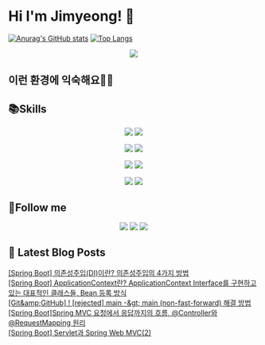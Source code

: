 # Hi I'm Jimyeong! 👋 

[![Anurag's GitHub stats](https://github-readme-stats.vercel.app/api?username=wlaud2000)](https://github.com/anuraghazra/github-readme-stats)
[![Top Langs](https://github-readme-stats.vercel.app/api/top-langs/?username=wlaud2000&layout=compact&hide=r,jupyter%20notebook,c%23&exclude_repo=roharui.github.io)](https://github.com/anuraghazra/github-readme-stats)

<p align="center">
 <a href="https://hits.seeyoufarm.com"><img src="https://hits.seeyoufarm.com/api/count/incr/badge.svg?url=https%3A%2F%2Fgithub.com%2Fwlaud2000&count_bg=%2379C83D&title_bg=%23555555&icon=&icon_color=%23E7E7E7&title=hits&edge_flat=false"/></a></a>
</p>

## 이런 환경에 익숙해요✍🏼

## 📚Skills
<!-- https://shields.io/ -->
<!-- <img src="https://img.shields.io/badge/쓰고자하는_텍스트-컬러코드?style=flat-square&logo=simpleicons에서_아이콘이름&logoColor=white"/></a> -->

<p align="center">
    <img src="https://img.shields.io/badge/Java-F09820?style=flat-square&logo=coffeescript&logoColor=white"/>
    <img src="https://img.shields.io/badge/C-00599C?style=flat-square&logo=c&logoColor=white"/></a>
</p>
<p align="center">
    <img src="https://img.shields.io/badge/Spring boot-6DB33F?style=flat-square&logo=springboot&logoColor=white"/></a>
    <img src="https://img.shields.io/badge/Spring-6DB33F?style=flat-square&logo=spring&logoColor=white"/></a> 
</p>
<p align="center">
    <img src="https://img.shields.io/badge/MariaDB-003545?style=flat-square&logo=mariadb&logoColor=white"/></a>
    <img src="https://img.shields.io/badge/MySQL-4479A1?style=flat-square&logo=mysql&logoColor=white"/></a>
</p>
<p align="center">
    <img src="https://img.shields.io/badge/git-F05032?style=flat-square&logo=git&logoColor=white"/></a>
    <img src="https://img.shields.io/badge/github-181717?style=flat-square&logo=github&logoColor=white"/>
</p>


## 🌈Follow me
<p align="center">
<a href="mailto:kimjim1234550@gmail.com"><img src="https://img.shields.io/badge/Gmail-EA4335?style=flat-square&logo=gmail&logoColor=white"/></a>
<a href="https://www.instagram.com/kjm021221/"><img src="https://img.shields.io/badge/Instagram-E4405F?style=flat-square&logo=instagram&logoColor=white"/></a>
<a href="https://learning-study.tistory.com/"><img src="https://img.shields.io/badge/tistory-000000?style=flat-square&logo=tistory&logoColor=white"/></a>
</p>

## 📕 Latest Blog Posts

<a href=https://learning-study.tistory.com/entry/Spring-Boot-%EC%9D%98%EC%A1%B4%EC%84%B1%EC%A3%BC%EC%9E%85DI%EC%9D%B4%EB%9E%80-%EC%9D%98%EC%A1%B4%EC%84%B1%EC%A3%BC%EC%9E%85%EC%9D%98-4%EA%B0%80%EC%A7%80-%EB%B0%A9%EB%B2%95>[Spring Boot] 의존성주입(DI)이란? 의존성주입의 4가지 방법</a></br><a href=https://learning-study.tistory.com/entry/Spring-Boot-ApplicationContext%EB%9E%80-ApplicationContext-Interface%EB%A5%BC-%EA%B5%AC%ED%98%84%ED%95%98%EA%B3%A0-%EC%9E%88%EB%8A%94-%EB%8C%80%ED%91%9C%EC%A0%81%EC%9D%B8-%ED%81%B4%EB%9E%98%EC%8A%A4%EB%93%A4-Bean-%EB%93%B1%EB%A1%9D-%EB%B0%A9%EC%8B%9D>[Spring Boot] ApplicationContext란? ApplicationContext Interface를 구현하고 있는 대표적인 클래스들, Bean 등록 방식</a></br><a href=https://learning-study.tistory.com/entry/GitGitHub-rejected-main-main-non-fast-forward-%ED%95%B4%EA%B2%B0-%EB%B0%A9%EB%B2%95>[Git&amp;amp;GitHub]  ! [rejected] main -&amp;gt; main (non-fast-forward) 해결 방법</a></br><a href=https://learning-study.tistory.com/entry/Spring-BootSpring-MVC-%EC%9A%94%EC%B2%AD%EC%97%90%EC%84%9C-%EC%9D%91%EB%8B%B5%EA%B9%8C%EC%A7%80%EC%9D%98-%ED%9D%90%EB%A6%84-Controller%EC%99%80-RequestMapping-%EC%9B%90%EB%A6%AC>[Spring Boot]Spring MVC 요청에서 응답까지의 흐름, @Controller와 @RequestMapping 원리</a></br><a href=https://learning-study.tistory.com/entry/Spring-Boot-Servlet%EA%B3%BC-Spring-Web-MVC2>[Spring Boot] Servlet과 Spring Web MVC(2)</a></br>